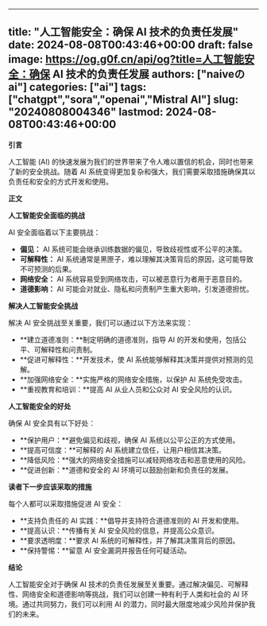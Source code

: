 
---
title: "人工智能安全：确保 AI 技术的负责任发展"
date: 2024-08-08T00:43:46+00:00
draft: false
image: https://og.g0f.cn/api/og?title=人工智能安全：确保 AI 技术的负责任发展
authors: ["naiveのai"]
categories: ["ai"]
tags: ["chatgpt","sora","openai","Mistral AI"]
slug: "20240808004346"
lastmod: 2024-08-08T00:43:46+00:00
---
**引言**

人工智能 (AI) 的快速发展为我们的世界带来了令人难以置信的机会，同时也带来了新的安全挑战。随着 AI 系统变得更加复杂和强大，我们需要采取措施确保其以负责任和安全的方式开发和使用。

**正文**

**人工智能安全面临的挑战**

AI 安全面临着以下主要挑战：

* **偏见：** AI 系统可能会继承训练数据的偏见，导致歧视性或不公平的决策。
* **可解释性：** AI 系统通常是黑匣子，难以理解其决策背后的原因，这可能导致不可预测的后果。
* **网络安全：** AI 系统容易受到网络攻击，可以被恶意行为者用于恶意目的。
* **道德影响：** AI 可能会对就业、隐私和问责制产生重大影响，引发道德担忧。

**解决人工智能安全挑战**

解决 AI 安全挑战至关重要，我们可以通过以下方法来实现：

* **建立道德准则：**制定明确的道德准则，指导 AI 的开发和使用，包括公平、可解释性和问责制。
* **促进可解释性：**开发技术，使 AI 系统能够解释其决策并提供对预测的见解。
* **加强网络安全：**实施严格的网络安全措施，以保护 AI 系统免受攻击。
* **重视教育和培训：**提高 AI 从业人员和公众对 AI 安全风险的认识。

**人工智能安全的好处**

确保 AI 安全具有以下好处：

* **保护用户：**避免偏见和歧视，确保 AI 系统以公平公正的方式使用。
* **提高可信度：**可解释的 AI 系统建立信任，让用户相信其决策。
* **降低风险：**强大的网络安全措施可以减轻网络攻击和恶意使用的风险。
* **促进创新：**道德和安全的 AI 环境可以鼓励创新和负责任的发展。

**读者下一步应该采取的措施**

每个人都可以采取措施促进 AI 安全：

* **支持负责任的 AI 实践：**倡导并支持符合道德准则的 AI 开发和使用。
* **提高认识：**传播有关 AI 安全风险的信息，并提高公众意识。
* **要求透明度：**要求 AI 系统的可解释性，并了解其决策背后的原因。
* **保持警惕：**留意 AI 安全漏洞并报告任何可疑活动。

**结论**

人工智能安全对于确保 AI 技术的负责任发展至关重要。通过解决偏见、可解释性、网络安全和道德影响等挑战，我们可以创建一种有利于人类和社会的 AI 环境。通过共同努力，我们可以利用 AI 的潜力，同时最大限度地减少风险并保护我们的未来。